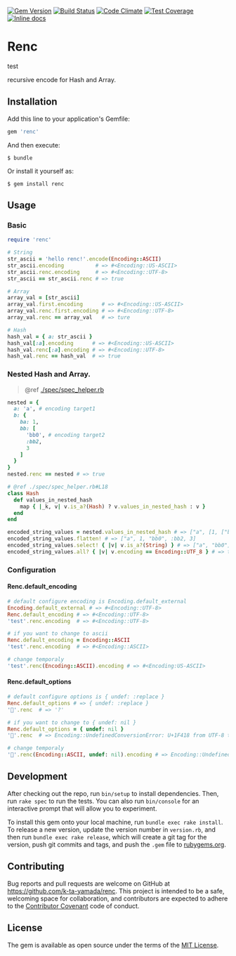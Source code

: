 [![Gem Version][gem_version-svg]][gem_version]
[![Build Status][travis-svg]][travis]
[![Code Climate][codeclimate-svg]][codeclimate]
[![Test Coverage][codeclimate_cov-svg]][codeclimate_cov]
[![Inline docs][inch-ci-svg]][inch-ci]

# Renc

test

recursive encode for Hash and Array.


## Installation

Add this line to your application's Gemfile:

```ruby
gem 'renc'
```

And then execute:

    $ bundle

Or install it yourself as:

    $ gem install renc


## Usage

### Basic

```ruby
require 'renc'

# String
str_ascii = 'hello renc!'.encode(Encoding::ASCII)
str_ascii.encoding          # => #<Encoding::US-ASCII>
str_ascii.renc.encoding     # => #<Encoding::UTF-8>
str_ascii == str_ascii.renc # => true

# Array
array_val = [str_ascii]
array_val.first.encoding      # => #<Encoding::US-ASCII>
array_val.renc.first.encoding # => #<Encoding::UTF-8>
array_val.renc == array_val   # => ture

# Hash
hash_val = { a: str_ascii }
hash_val[:a].encoding      # => #<Encoding::US-ASCII>
hash_val.renc[:a].encoding # => #<Encoding::UTF-8>
hash_val.renc == hash_val  # => true
```

### Nested Hash and Array.
> @ref [./spec/spec_helper.rb](https://github.com/k-ta-yamada/renc/blob/master/spec/spec_helper.rb#L18)

```ruby
nested = {
  a: 'a', # encoding target1
  b: {
    ba: 1,
    bb: [
      'bb0', # encoding target2
      :bb2,
      3
    ]
  }
}
nested.renc == nested # => true

# @ref ./spec/spec_helper.rb#L18
class Hash
  def values_in_nested_hash
    map { |_k, v| v.is_a?(Hash) ? v.values_in_nested_hash : v }
  end
end

encoded_string_values = nested.values_in_nested_hash # => ["a", [1, ["bb0", :bb2, 3]]]
encoded_string_values.flatten! # => ["a", 1, "bb0", :bb2, 3]
encoded_string_values.select! { |v| v.is_a?(String) } # => ["a", "bb0"]
encoded_string_values.all? { |v| v.encoding == Encoding::UTF_8 } # => true
```

### Configuration

#### Renc.default_encoding

```ruby
# default configure encoding is Encoding.default_external
Encoding.default_external # => #<Encoding::UTF-8>
Renc.default_encoding # => #<Encoding::UTF-8>
'test'.renc.encoding  # => #<Encoding::UTF-8>

# if you want to change to ascii
Renc.default_encoding = Encoding::ASCII
'test'.renc.encoding  # => #<Encoding::ASCII>

# change temporaly
'test'.renc(Encoding::ASCII).encoding # => #<Encoding:US-ASCII>
```

#### Renc.default_options

```ruby
# default configure options is { undef: :replace }
Renc.default_options # => { undef: :replace }
'🐘'.renc  # => '?'

# if you want to change to { undef: nil }
Renc.default_options = { undef: nil }
'🐘'.renc  # => Encoding::UndefinedConversionError: U+1F418 from UTF-8 to US-ASCII

# change temporaly
'🐘'.renc(Encoding::ASCII, undef: nil).encoding # => Encoding::UndefinedConversionError: U+1F418 from UTF-8 to US-ASCII
```


## Development

After checking out the repo, run `bin/setup` to install dependencies.
Then, run `rake spec` to run the tests.
You can also run `bin/console` for an interactive prompt
that will allow you to experiment.

To install this gem onto your local machine, run `bundle exec rake install`.
To release a new version, update the version number in `version.rb`,
and then run `bundle exec rake release`,
which will create a git tag for the version,
push git commits and tags,
and push the `.gem` file to [rubygems.org](https://rubygems.org).


## Contributing

Bug reports and pull requests are welcome on
GitHub at https://github.com/k-ta-yamada/renc.
This project is intended to be a safe,
welcoming space for collaboration,
and contributors are expected to adhere to the
[Contributor Covenant](http://contributor-covenant.org) code of conduct.


## License

The gem is available as open source
under the terms of the [MIT License](http://opensource.org/licenses/MIT).



[gem_version]: http://badge.fury.io/rb/renc
[gem_version-svg]: https://badge.fury.io/rb/renc.svg
[travis]: https://travis-ci.org/k-ta-yamada/renc
[travis-svg]: https://travis-ci.org/k-ta-yamada/renc.svg
[codeclimate]: https://codeclimate.com/github/k-ta-yamada/renc
[codeclimate-svg]: https://codeclimate.com/github/k-ta-yamada/renc/badges/gpa.svg
[codeclimate_cov]: https://codeclimate.com/github/k-ta-yamada/renc/coverage
[codeclimate_cov-svg]: https://codeclimate.com/github/k-ta-yamada/renc/badges/coverage.svg
[inch-ci]: http://inch-ci.org/github/k-ta-yamada/renc
[inch-ci-svg]: http://inch-ci.org/github/k-ta-yamada/renc.svg?branch=master
